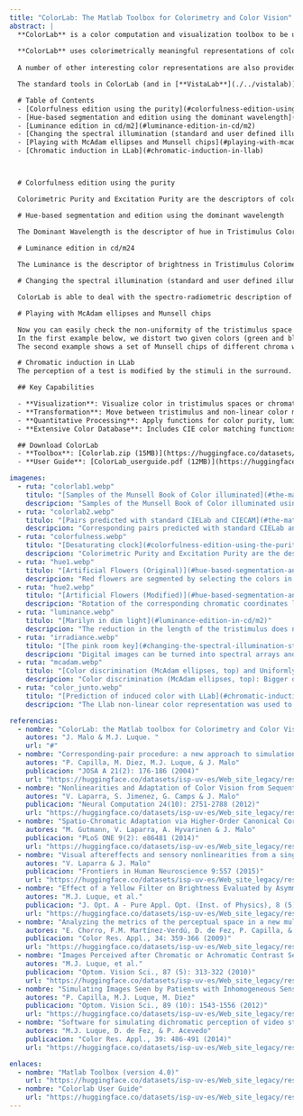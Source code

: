 ```yaml
---
title: "ColorLab: The Matlab Toolbox for Colorimetry and Color Vision"
abstract: |
  **ColorLab** is a color computation and visualization toolbox to be used in the MATLAB environment. **ColorLab** is intended to deal with color in general-purpose quantitative colorimetric applications as color image processing and psychophysical experimentation.
  
  **ColorLab** uses colorimetrically meaningful representations of color and color images (tristimulus values, chromatic coordinates and luminance, or, dominant wavelength, purity and luminance), in any primaries system of the tristimulus colorimetry (including CIE standards as CIE XYZ or CIE RGB). **ColorLab** relates this variety of colorimetric representations to the usual device-dependent discrete-color representation, i.e. it solves the problem of displaying a colorimetrically specified scene in the monitor within the accuracy of the VGA.
  
  A number of other interesting color representations are also provided, as CIE uniform color spaces (as CIE Lab and CIE Luv, opponent color representations based on advanced color vision models, and color appearance representations (RLab, LLab, SVF and CIECAMs). All these representations are invertible, so the result of image processing made in these colorimetrically meaningful representations can always be inverted back to the tristimulus representation at hand, and be displayed. **ColorLab** includes useful visualization routines to represent colors in the tristimulus space or in the chromatic diagram of any color basis, as well as an advanced vector quantization scheme for color palette design. An extensive color data base is also included, with the CIE 1931 color matching functions, reflectance data of 1250 chips from the Munsell Book of Color, McAdam ellipses, normalized spectra of a number of standard CIE illuminants, matrices to change to a number of tristimulus representations, and calibration data of an ordinary CRT monitor.

  The standard tools in ColorLab (and in [**VistaLab**](./../vistalab)) are the necessary building blocks to develop more sophisticated vision models included in the dedicated site [**VistaModels**](./../vistamodels).

  # Table of Contents
  - [Colorfulness edition using the purity](#colorfulness-edition-using-the-purity)
  - [Hue-based segmentation and edition using the dominant wavelength](#hue-based-segmentation-and-edition-using-the-dominant-wavelength)
  - [Luminance edition in cd/m2](#luminance-edition-in-cd/m2)
  - [Changing the spectral illumination (standard and user defined illuminants)](#changing-the-spectral-illumination-standard-and-user-defined-illuminants)
  - [Playing with McAdam ellipses and Munsell chips](#playing-with-mcadam-ellipses-and-munsell-chips)
  - [Chromatic induction in LLab](#chromatic-induction-in-llab)



  # Colorfulness edition using the purity

  Colorimetric Purity and Excitation Purity are the descriptors of colorfulness in Tristimulus Colorimetry. Both of them are available in ColorLab. In the example below we analyze the colors of an image in the CIE XYZ system and reduce the excitation purity by a constant factor leaving the luminace and the dominant wavelength unaltered in order to obtain an image with reduced colorfulness. Other posibilities to obtain this effect with ColorLab include using any other tristimulus representations or changing the colorfulness descriptors in a number of available non-linear color appearance models.

  # Hue-based segmentation and edition using the dominant wavelength

  The Dominant Wavelength is the descriptor of hue in Tristimulus Colorimetry. In the example below we first segment the flowers by selecting a range of wavelenghts (in the CIE XYZ chromatic diagram) and then, we modify their hue by applying a rotation to the chromatic coordinates. Other posibilities to obtain this effect with ColorLab include using any other tristimulus representation or changing (rotating) the hue descriptor in a number of available non-linear color appearance models.
  
  # Luminance edition in cd/m24

  The Luminance is the descriptor of brightness in Tristimulus Colorimetry. In the example below we reduce the luminance by reducing the lenght of the tristimulus vectors by a constant factor in an arbitrary (RBG) tristimulus space (note how the chromatic diagram is twisted). Of course the chromatic coordinates remain the same (as can be seen in the figures below). Other posibilities to obtain this effect with ColorLab include using any other tristimulus representation or changing the brightness descriptor in a number of available non-linear color appearance models.

  # Changing the spectral illumination (standard and user defined illuminants)

  ColorLab is able to deal with the spectro-radiometric description of color images or estimate it from their (usual) colorimetric description by using the Munsell reflectances data set. In this way, the effect of changing the spectral radiance of the illuminant may be simulated by obtaining the new tristimulus values with the new illuminant. In the example below, each pixel of the original image is assumed to be a patch with a given (or estimated) reflectance under white light illumination. The user may define a different illuminant (in this case a purple radiation) and apply it to the reflectances, thus obtaining the new image and the new (tristimulus) colors. Of course, this can be done in any tristimulus representation. But, better than that, if non-linear color appearance models are used together with the corresponding pair procedure [JOSA A 04], color constancy may be predicted!.

  # Playing with McAdam ellipses and Munsell chips

  Now you can easily check the non-uniformity of the tristimulus space in your computer screen! As ColorLab comes with the McAdam ellipses database and the Munsell chips database, its color reproduction ability allows you to generate the right colors to prove that your discrimination is not Euclidean.
  In the first example below, we distort two given colors (green and blue) in by a constant factor in the chromatic diagram in the principal directions of the ellipsoids. Despite the eventual inaccuracies introduced by the use of a generic calibration, it is clear that blues are more different each other (the ellipse is smaller!) and the distortion in every case is more noticeable when it is done in the short direction of the ellipse.
  The second example shows a set of Munsell chips of different chroma which are chosen to depart each other a constant number of JNDs.

  # Chromatic induction in LLab
  The perception of a test is modified by the stimuli in the surround. This is referred to as chromatic induction. In the example below, the (physically constant) gray test in the center changes its hue to blueish as the surround gets more yellow. Non-linear color appearance models are required to understand this effect.

  ## Key Capabilities

  - **Visualization**: Visualize color in tristimulus spaces or chromatic diagrams.
  - **Transformation**: Move between tristimulus and non-linear color models like CIECAM.
  - **Quantitative Processing**: Apply functions for color purity, luminance, and hue manipulation.
  - **Extensive Color Database**: Includes CIE color matching functions, Munsell chips, McAdam ellipses, and more.

  ## Download ColorLab
  - **Toolbox**: [Colorlab.zip (15MB)](https://huggingface.co/datasets/isp-uv-es/Web_site_legacy/resolve/main/code/soft_visioncolor/Colorlab.zip)
  - **User Guide**: [ColorLab_userguide.pdf (12MB)](https://huggingface.co/datasets/isp-uv-es/Web_site_legacy/resolve/main/code/soft_visioncolor/COLORLAB_userguide.pdf)

imagenes:
  - ruta: "colorlab1.webp"
    titulo: "[Samples of the Munsell Book of Color illuminated](#the-matlab-toolbox-for-colorimetry-and-color-vision)"
    descripcion: "Samples of the Munsell Book of Color illuminated using CIE standard illuminants D65 (top) and A (bottom). ColorLab comes with many spectral reflectances and spectral radiances of standard sources and objects. These can be used as input data to solve the corresponding pair problem [[Neur.Comp.12](https://huggingface.co/datasets/isp-uv-es/Web_site_legacy/resolve/main/code/soft_visioncolor/Neco_accepted_2012.pdf), [PLoS ONE 14](https://huggingface.co/datasets/isp-uv-es/Web_site_legacy/resolve/main/code/soft_visioncolor/Gutmann_PLOS_ONE_2014.pdf)]."
  - ruta: "colorlab2.webp"
    titulo: "[Pairs predicted with standard CIELab and CIECAM](#the-matlab-toolbox-for-colorimetry-and-color-vision)"
    descripcion: "Corresponding pairs predicted with standard CIELab and CIECAM (implemented in Colorlab, left) are compared with our statistically-based algorithms: the nonlinear Sequential Principal Curves Analysis (top-right) [Neur.Comp.12](https://huggingface.co/datasets/isp-uv-es/Web_site_legacy/resolve/main/code/soft_visioncolor/Neco_accepted_2012.pdf), and the linear Higher Order Canonical Correlation Analysis (bottom-right) [PLoS ONE 14](https://huggingface.co/datasets/isp-uv-es/Web_site_legacy/resolve/main/code/soft_visioncolor/Gutmann_PLOS_ONE_2014.pdf)."
  - ruta: "colorfulness.webp"
    titulo: "[Desaturating clock](#colorfulness-edition-using-the-purity)"
    descripcion: "Colorimetric Purity and Excitation Purity are the descriptors of colorfulness in Tristimulus Colorimetry. Both of them are available in ColorLab. In the example below we analyze the colors of an image in the CIE XYZ system and reduce the excitation purity by a constant factor leaving the luminace and the dominant wavelength unaltered in order to obtain an image with reduced colorfulness. Other posibilities to obtain this effect with ColorLab include using any other tristimulus representations or changing the colorfulness descriptors in a number of available non-linear color appearance models."
  - ruta: "hue1.webp"
    titulo: "[Artificial Flowers (Original)](#hue-based-segmentation-and-edition-using-the-dominant-wavelength)"
    descripcion: "Red flowers are segmented by selecting the colors in a certain range of dominant wavelengths."
  - ruta: "hue2.webp"
    titulo: "[Artificial Flowers (Modified)](#hue-based-segmentation-and-edition-using-the-dominant-wavelength)"
    descripcion: "Rotation of the corresponding chromatic coordinates leads to a series of artificial flowers."
  - ruta: "luminance.webp"
    titulo: "[Marilyn in dim light](#luminance-edition-in-cd/m2)"
    descripcion: "The reduction in the length of the tristimulus does not change the intersection with the chromatic diagram."
  - ruta: "irradiance.webp"
    titulo: "[The pink room key](#changing-the-spectral-illumination-standard-and-user-defined-illuminants)"
    descripcion: "Digital images can be turned into spectral arrays and these can be illuminated with customized light."
  - ruta: "mcadam.webp"
    titulo: "[Color discrimination (McAdam ellipses, top) and Uniformly distributed colors (Munsell chips, bottom)](#playing-with-mcadam-ellipses-and-munsell-chips)"
    descripcion: "Color discrimination (McAdam ellipses, top): Bigger discrimination in the blue-purple region than in the green region. Anisotropic JNDs in color is an example of the MAximum Differentiation (MAD) concept [Malo & Simoncelli SPIE 15](https://huggingface.co/datasets/isp-uv-es/Web_site_legacy/resolve/main/code/soft_visioncolor/malo15a-reprint.pdf). Uniformly distributed colors (Munsell chips, bottom): Constant perceptual differences in Munsell chips imply they distribute in ellipsoids around the white point similarly to the corresponding McAdam ellipse."
  - ruta: "color_junto.webp"
    titulo: "[Prediction of induced color with LLab](#chromatic-induction-in-llab)"
    descripcion: "The Llab non-linear color representation was used to compute the corresponding colors of the central test in a gray surround. The results are shown in the CIE xy diagram. Note that as the surround increases the colorfulness, an oposite reaction is induced in the test. This numerical result was used to generate a set of different stimuli in a constant gray background giving rise to the same perception as the central test on a changing background (see below)."

referencias:
  - nombre: "ColorLab: the Matlab toolbox for Colorimetry and Color Vision. Univ. Valencia 2002"
    autores: "J. Malo & M.J. Luque. "
    url: "#"
  - nombre: "Corresponding-pair procedure: a new approach to simulation of dichromatic color perception"
    autores: "P. Capilla, M. Diez, M.J. Luque, & J. Malo"
    publicacion: "JOSA A 21(2): 176-186 (2004)"
    url: "https://huggingface.co/datasets/isp-uv-es/Web_site_legacy/resolve/main/code/soft_visioncolor/josa_04.pdf"
  - nombre: "Nonlinearities and Adaptation of Color Vision from Sequential Principal Curves Analysis"
    autores: "V. Laparra, S. Jimenez, G. Camps & J. Malo"
    publicacion: "Neural Computation 24(10): 2751-2788 (2012)"
    url: "https://huggingface.co/datasets/isp-uv-es/Web_site_legacy/resolve/main/code/soft_visioncolor/Neco_accepted_2012.pdf"
  - nombre: "Spatio-Chromatic Adaptation via Higher-Order Canonical Correlation Analysis of Natural Images"
    autores: "M. Gutmann, V. Laparra, A. Hyvarinen & J. Malo"
    publicacion: "PLoS ONE 9(2): e86481 (2014)"
    url: "https://huggingface.co/datasets/isp-uv-es/Web_site_legacy/resolve/main/code/soft_visioncolor/Gutmann_PLOS_ONE_2014.pdf"
  - nombre: "Visual aftereffects and sensory nonlinearities from a single statistical framework"
    autores: "V. Laparra & J. Malo"
    publicacion: "Frontiers in Human Neuroscience 9:557 (2015)"
    url: "https://huggingface.co/datasets/isp-uv-es/Web_site_legacy/resolve/main/code/soft_visioncolor/LaparraMalo15.pdf"
  - nombre: "Effect of a Yellow Filter on Brightness Evaluated by Asymmetric Matching: Measurements and Predictions"
    autores: "M.J. Luque, et al."
    publicacion: "J. Opt. A - Pure Appl. Opt. (Inst. of Physics), 8 (5): 398-408 (2006)"
    url: "https://huggingface.co/datasets/isp-uv-es/Web_site_legacy/resolve/main/code/soft_visioncolor/Luque06.pdf"
  - nombre: "Analyzing the metrics of the perceptual space in a new multistage physiological colour vision model"
    autores: "E. Chorro, F.M. Martínez‐Verdú, D. de Fez, P. Capilla, & M.J. Luque"
    publicacion: "Color Res. Appl., 34: 359-366 (2009)"
    url: "https://huggingface.co/datasets/isp-uv-es/Web_site_legacy/resolve/main/code/soft_visioncolor/Chorro09.pdf"
  - nombre: "Images Perceived after Chromatic or Achromatic Contrast Sensitivity Losses"
    autores: "M.J. Luque, et al."
    publicacion: "Optom. Vision Sci., 87 (5): 313-322 (2010)"
    url: "https://huggingface.co/datasets/isp-uv-es/Web_site_legacy/resolve/main/code/soft_visioncolor/Luque10.pdf"
  - nombre: "Simulating Images Seen by Patients with Inhomogeneous Sensitivity Losses"
    autores: "P. Capilla, M.J. Luque, M. Diez"
    publicacion: "Optom. Vision Sci., 89 (10): 1543-1556 (2012)"
    url: "https://huggingface.co/datasets/isp-uv-es/Web_site_legacy/resolve/main/code/soft_visioncolor/Capilla12.pdf"
  - nombre: "Software for simulating dichromatic perception of video streams"
    autores: "M.J. Luque, D. de Fez, & P. Acevedo"
    publicacion: "Color Res. Appl., 39: 486-491 (2014)"
    url: "https://huggingface.co/datasets/isp-uv-es/Web_site_legacy/resolve/main/code/soft_visioncolor/Luque14.pdf"

enlaces:
  - nombre: "Matlab Toolbox (version 4.0)"
    url: "https://huggingface.co/datasets/isp-uv-es/Web_site_legacy/resolve/main/code/soft_visioncolor/Colorlab.zip"
  - nombre: "Colorlab User Guide"
    url: "https://huggingface.co/datasets/isp-uv-es/Web_site_legacy/resolve/main/code/soft_visioncolor/COLORLAB_userguide.pdf"
---
```


